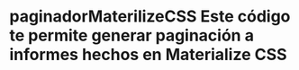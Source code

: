 # paginadorMaterilizeCSS Este código te permite generar paginación a informes hechos en Materialize CSS
